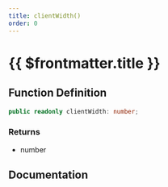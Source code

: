 ```yaml
---
title: clientWidth()
order: 0
---
```


# {{ $frontmatter.title }}

## Function Definition

```ts
public readonly clientWidth: number;
```

### Returns

* number

## Documentation

<!--@include: ./parts/clientWidth.md-->

